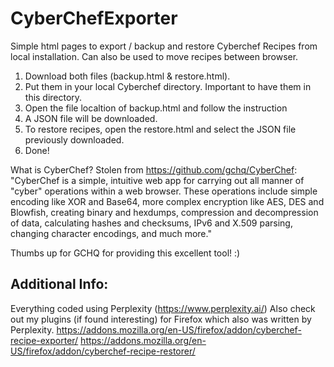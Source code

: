 # CyberChefExporter
Simple html pages to export / backup and restore Cyberchef Recipes from local installation.
Can also be used to move recipes between browser.

1. Download both files (backup.html & restore.html).
2. Put them in your local Cyberchef directory. Important to have them in this directory.
3. Open the file localtion of backup.html and follow the instruction
4. A JSON file will be downloaded.
5. To restore recipes, open the restore.html and select the JSON file previously downloaded.
6. Done!


What is CyberChef?
Stolen from https://github.com/gchq/CyberChef:
"CyberChef is a simple, intuitive web app for carrying out all manner of "cyber" operations within a web browser. These operations include simple encoding like XOR and Base64, more complex encryption like AES, DES and Blowfish, creating binary and hexdumps, compression and decompression of data, calculating hashes and checksums, IPv6 and X.509 parsing, changing character encodings, and much more."

Thumbs up for GCHQ for providing this excellent tool! :)

Additional Info:
----------------
Everything coded using Perplexity (https://www.perplexity.ai/)
Also check out my plugins (if found interesting) for Firefox which also was written by Perplexity.
https://addons.mozilla.org/en-US/firefox/addon/cyberchef-recipe-exporter/
https://addons.mozilla.org/en-US/firefox/addon/cyberchef-recipe-restorer/
